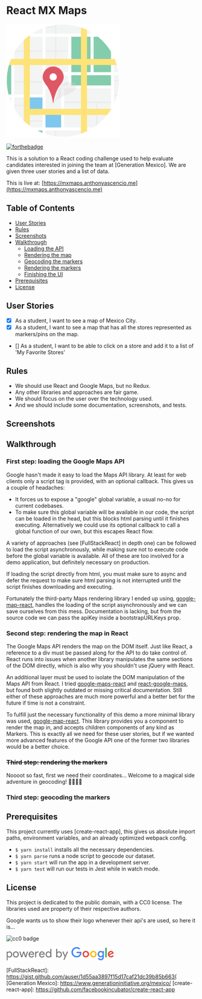 # React MX Maps

<img src="./public/logo.png" height="300px" width="auto"/>

[![forthebadge](http://forthebadge.com/images/badges/you-didnt-ask-for-this.svg)](http://forthebadge.com)

This is a solution to a React coding challenge used to help evaluate candidates interested in joining the team at [Generation Mexico]. We are given three user stories and a list of data.

This is live at: [https://mxmaps.anthonyascencio.me](https://mxmaps.anthonyascencio.me)

## Table of Contents
- [User Stories](#stories)
- [Rules](#rules)
- [Screenshots](#screenshots)
- [Walkthrough](#walkthrough)
  - [Loading the API](#first)
  - [Rendering the map](#second)
  - [Geocoding the markers](#third)
  - [Rendering the markers](#fourth)
  - [Finishing the UI](#fifth)
- [Prerequisites](#prerequisites)
- [License](#license)

## User Stories
<div id='stories'/>

- [x] As a student, I want to see a map of Mexico City.
- [x] As a student, I want to see a map that has all the stores represented as markers/pins on the map.
- [] As a student, I want to be able to click on a store and add it to a list of 'My Favorite Stores'

## Rules
<div id='rules'/>

- We should use React and Google Maps, but no Redux.
- Any other libraries and approaches are fair game.
- We should focus on the user over the technology used.
- And we should include some documentation, screenshots, and tests.

## Screenshots
<div id='screenshots'/>


## Walkthrough
<div id='walkthrough'/>

### First step: loading the Google Maps API
<div id='first'/>
Google hasn't made it easy to load the Maps API library. At least for web clients only a script tag is provided, with an optional callback. This gives us a couple of headaches:

  - It forces us to expose a "google" global variable, a usual no-no for current codebases.
  - To make sure this global variable will be available in our code, the script can be loaded in the head, but this blocks html parsing until it finishes executing. Alternatively we could use its optional callback to call a global function of our own, but this escapes React flow.

A variety of approaches (see [FullStackReact] in depth one) can be followed to load the script asynchronously, while making sure not to execute code before the global variable is available. All of these are too involved for a demo application, but definitely necessary on production.

If loading the script directly from html, you must make sure to async and defer the request to make sure html parsing is not interrupted until the script finishes downloading and executing.

Fortunately the third-party Maps rendering library I ended up using, [google-map-react], handles the loading of the script asynchronously and we can save ourselves from this mess. Documentation is lacking, but from the source code we can pass the apiKey inside a bootstrapURLKeys prop.

### Second step: rendering the map in React
<div id='second'/>
The Google Maps API renders the map on the DOM itself. Just like React, a reference to a div must be passed along for the API to do take control of.
React runs into issues when another library manipulates the same sections of the DOM directly, which is also why you shouldn't use jQuery with React.

An additional layer must be used to isolate the DOM manipulation of the Maps API from React. I tried [google-maps-react] and [react-google-maps], but found both slightly outdated or missing critical documentation. Still either of these approaches are much more powerful and a better bet for the future if time is not a constraint.

To fulfill just the necessary functionality of this demo a more minimal library was used, [google-map-react]. This library provides you a component to render the map in, and accepts children components of any kind as Markers.
This is exactly all we need for these user stories, but if we wanted more advanced features of the Google API one of the former two libraries would be a better choice.

### ~~Third step: rendering the markers~~

Noooot so fast, first we need their coordinates... Welcome to a magical side adventure in geocoding! :steam_locomotive::train::train::train:

### Third step: geocoding the markers
<div id='third'/>

## Prerequisites
<div id='prerequisites'/>

This project currently uses [create-react-app], this gives us absolute import paths, environment variables, and an already optimized webpack config.

- `$ yarn install` installs all the necessary dependencies.
- `$ yarn parse` runs a node script to geocode our dataset.
- `$ yarn start` will run the app in a development server.
- `$ yarn test` will run our tests in Jest while in watch mode.

## License
<div id='license'/>

This project is dedicated to the public domain, with a CC0 license.
The libraries used are property of their respective authors.

Google wants us to show their logo whenever their api's are used, so here it is...

![cc0 badge](https://mirrors.creativecommons.org/presskit/buttons/88x31/svg/cc-zero.svg)

![Powered by Google](./public/google.png?raw=true)

[google-maps-react]: https://github.com/fullstackreact/google-maps-react
[google-map-react]: https://github.com/istarkov/google-map-react
[react-google-maps]: https://github.com/tomchentw/react-google-maps
[FullStackReact]: https://gist.github.com/auser/1d55aa3897f15d17caf21dc39b85b663(
[Generation Mexico]: https://www.generationinitiative.org/mexico/
[create-react-app]: https://github.com/facebookincubator/create-react-app
